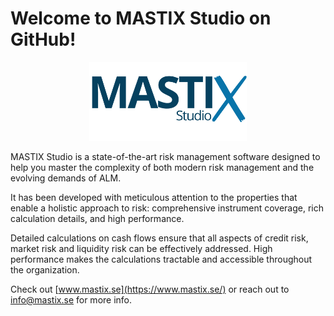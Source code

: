 # Welcome to MASTIX Studio on GitHub!
<p align="center">
  <img src="https://github.com/mastixstudio/mastixstudio/blob/main/assets/mastix-logo.png?raw=true" alt="MASTIX Studio Logo" style="width: 50%;">
</p>

MASTIX Studio is a state-of-the-art risk management software designed to help you master the complexity of both modern risk management and the evolving demands of ALM.

It has been developed with meticulous attention to the properties that enable a holistic approach to risk: comprehensive  instrument coverage, rich calculation details, and high performance.

Detailed calculations on cash flows ensure that all aspects of credit risk, market risk and liquidity risk can be effectively addressed. High performance makes the calculations tractable and accessible throughout the organization.
  

Check out [www.mastix.se](https://www.mastix.se/) or reach out to [info@mastix.se](mailto:info@mastix.se) for more info. 

